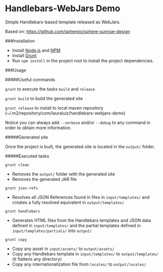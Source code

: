 # Handlebars-WebJars Demo

Simple Handlebars-based template released as WebJars.

Based on: https://github.com/sphereio/sphere-sunrise-design

###Installation

- Install [Node.js](https://nodejs.org/) and [NPM](https://www.npmjs.com/)
- Install [Grunt](http://gruntjs.com/getting-started)
- Run `npm install` in the project root to install the project dependencies.

###Usage

#####Useful commands

`grunt` to execute the tasks `build` and `release`

`grunt build` to build the generated site

`grunt release` to install to local maven repository (~/.m2/repository/com/lauraluiz/handlebars-webjars-demo)

Notice you can always add `--verbose` and/or `--debug` to any command in order to obtain more information.

#####Generated site

Once the project is built, the generated site is located in the `output/` folder.

#####Executed tasks

`grunt clean`
  - Removes the `output/` folder with the generated site
  - Removes the generated JAR file

`grunt json-refs`
  - Resolves all JSON References found in files in `input/templates/` and creates a fully resolved equivalent in `output/templates/`

`grunt handlebars`
  - Generates HTML files from the Handlebars templates and JSON data defined in `input/templates/` and the partial templates defined in `input/templates/partials/` into `output/`

`grunt copy`
  - Copy any asset in `input/assets/` to `output/assets/`
  - Copy any Handlebars template in `input/templates/` to `output/templates/` (it flattens any directory)
  - Copy any internationalization file from `locales/` to `output/locales/`  
